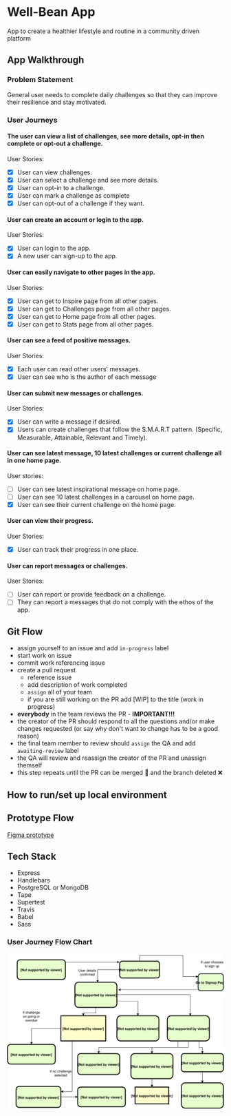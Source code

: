 # Well-Bean App
App to create a healthier lifestyle and routine in a community driven platform

## App Walkthrough

### Problem Statement

General user needs to complete daily challenges so that they can improve their resilience and stay motivated.

### User Journeys

#### The user can view a list of challenges, see more details, opt-in then complete or opt-out a challenge.
User Stories:
* [x] User can view challenges.
* [x] User can select a challenge and see more details.
* [x] User can opt-in to a challenge.
* [x] User can mark a challenge as complete
* [x] User can opt-out of a challenge if they want.

#### User can create an account or login to the app.
User Stories:
* [x] User can login to the app.
* [x] A new user can sign-up to the app.

#### User can easily navigate to other pages in the app.
User Stories:
* [x] User can get to Inspire page from all other pages.
* [x] User can get to Challenges page from all other pages.
* [x] User can get to Home page from all other pages.
* [x] User can get to Stats page from all other pages.

#### User can see a feed of positive messages.
User Stories:
* [x] Each user can read other users' messages.
* [x] User can see who is the author of each message

#### User can submit new messages or challenges.
User Stories:
* [x] User can write a message if desired.
* [x] Users can create challenges that follow the S.M.A.R.T pattern. (Specific, Measurable, Attainable, Relevant and Timely).

#### User can see latest message, 10 latest challenges or current challenge all in one home page.
User stories:
* [ ] User can see latest inspirational message on home page.
* [ ] User can see 10 latest challenges in a carousel on home page.
* [x] User can see their current challenge on the home page.

#### User can view their progress.
User Stories:
* [x] User can track their progress in one place.

#### User can report messages or challenges.
User Stories:
* [ ] User can report or provide feedback on a challenge.
* [ ] They can report a messages that do not comply with the ethos of the app.

## Git Flow

 - assign yourself to an issue and add `in-progress` label 
 - start work on issue
 - commit work referencing issue
 - create a pull request
     - reference issue
     - add description of work completed
     - `assign` all of your team
     - if you are still working on the PR add [WIP] to the title (work in progress)
- __everybody__ in the team reviews the PR - **IMPORTANT!!!**
- the creator of the PR should respond to all the questions and/or make changes requested (or say why don't want to change has to be a good reason)
- the final team member to review should `assign` the QA and add `awaiting-review` label
- the QA will review and reassign the creator of the PR and unassign themself
- this step repeats until the PR can be merged :twisted_rightwards_arrows: and the branch deleted :x:

## How to run/set up local environment

## Prototype Flow
[Figma prototype](https://www.figma.com/file/JqtTX7hSQDNm6bezlf6w9SnE/Be-Well?node-id=80%3A169)

## Tech Stack

* Express
* Handlebars
* PostgreSQL or MongoDB
* Tape
* Supertest
* Travis
* Babel
* Sass

### User Journey Flow Chart

![Flow Chart](https://github.com/fac-13/BeWell/blob/master/BeWell.svg)


 
